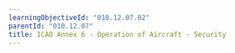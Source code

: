 ```yaml
---
learningObjectiveId: "010.12.07.02"
parentId: "010.12.07"
title: ICAO Annex 6 - Operation of Aircraft - Security
---
```

